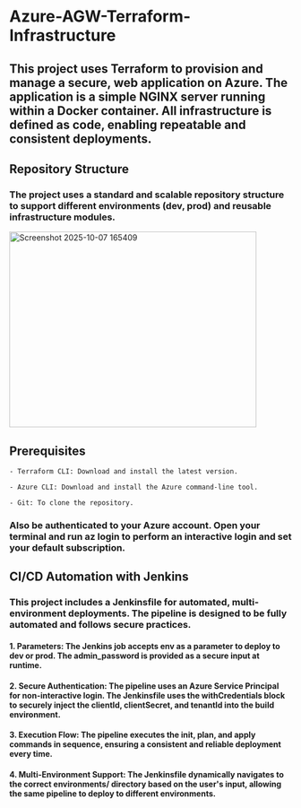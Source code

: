 # Azure-AGW-Terraform-Infrastructure


## This project uses Terraform to provision and manage a secure, web application on Azure. The application is a simple NGINX server running within a Docker container. All infrastructure is defined as code, enabling repeatable and consistent deployments.

## Repository Structure

### The project uses a standard and scalable repository structure to support different environments (dev, prod) and reusable infrastructure modules.

<img width="441" height="349" alt="Screenshot 2025-10-07 165409" src="https://github.com/user-attachments/assets/c8ac58fe-84df-4d53-bd02-3b24858af531" />

## Prerequisites

    - Terraform CLI: Download and install the latest version.

    - Azure CLI: Download and install the Azure command-line tool.

    - Git: To clone the repository.

### Also be authenticated to your Azure account. Open your terminal and run az login to perform an interactive login and set your default subscription.


## CI/CD Automation with Jenkins

### This project includes a Jenkinsfile for automated, multi-environment deployments. The pipeline is designed to be fully automated and follows secure practices.

#### 1. Parameters: The Jenkins job accepts env as a parameter to deploy to dev or prod. The admin_password is provided as a secure input at runtime.

#### 2. Secure Authentication: The pipeline uses an Azure Service Principal for non-interactive login. The Jenkinsfile uses the withCredentials block to securely inject the clientId, clientSecret, and tenantId into the build environment.

#### 3. Execution Flow: The pipeline executes the init, plan, and apply commands in sequence, ensuring a consistent and reliable deployment every time.

#### 4. Multi-Environment Support: The Jenkinsfile dynamically navigates to the correct environments/<env> directory based on the user's input, allowing the same pipeline to deploy to different environments.
